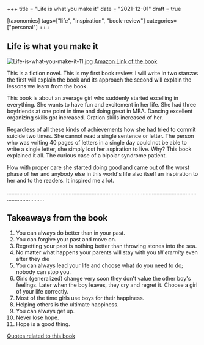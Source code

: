 +++
title = "Life is what you make it"
date = "2021-12-01"
draft = true

[taxonomies]
tags=["life", "inspiration", "book-review"]
categories=["personal"]
+++
## Life is what you make it

![Life-is-what-you-make-it-11.jpg](https://cdn.hashnode.com/res/hashnode/image/upload/v1639550954743/jIlzXygIj.jpeg)
[Amazon Link of the book](https://www.amazon.in/Life-What-Make-Preeti-Shenoy/dp/9380349300/)

This is a fiction novel. This is my first book review. I will write in two stanzas the first will explain the book and its approach the second will explain the lessons we learn from the book.

This book is about an average girl who suddenly started excelling in everything.
She wants to have fun and excitement in her life.
She had three boyfriends at one point in time and doing great in MBA. Dancing excellent organizing skills got increased. Oration skills increased of her.

Regardless of all these kinds of achievements how she had tried to commit suicide two times. She cannot read a single sentence or letter. The person who was writing 40 pages of letters in a single day could not be able to write a single letter, she simply lost her aspiration to live. Why? This book explained it all. The curious case of a bipolar syndrome patient.

How with proper care she started doing good and came out of the worst phase of her and anybody else in this world's life also itself an inspiration to her and to the readers. It inspired me a lot.

…………………………………………………………………………………………………………………………………

## Takeaways from the book


1. You can always do better than in your past.
2. You can forgive your past and move on.
3. Regretting your past is nothing better than throwing stones into the sea.
4. No matter what happens your parents will stay with you *till eternity*  even after they die
5. You can always lead your life and choose what do you need to do; nobody can stop you.
6. Girls (generalized) change very soon they don't value the other boy's feelings. Later when the boy leaves, they cry and regret it. Choose a girl of your life correctly.
7. Most of the time girls use boys for their happiness.
8. Helping others is the ultimate happiness.
9. You can always get up.
10. Never lose hope.
11. Hope is a good thing.
	

[Quotes related to this book](https://www.goodreads.com/work/quotes/15779085-life-is-what-you-make-it-a-story-of-love-hope-and-how-determination-ca)